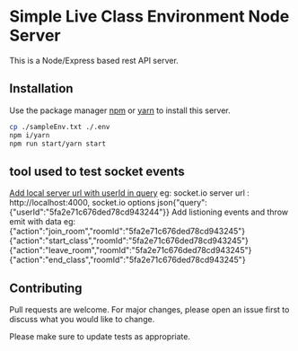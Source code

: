 # Simple Live Class Environment Node Server

This is a Node/Express based rest API server.

## Installation

Use the package manager [npm](https://www.npmjs.com/) or [yarn](https://classic.yarnpkg.com/en/docs/install/#mac-stable) to install this server.

```bash
cp ./sampleEnv.txt ./.env
npm i/yarn
npm run start/yarn start
```

## tool used to test socket events

[Add local server url with userId in query](https://amritb.github.io/socketio-client-tool)
eg: socket.io server url : http://localhost:4000, socket.io options json{"query":{"userId":"5fa2e71c676ded78cd943244"}}
Add listioning events and throw emit with data eg:
{"action":"join_room","roomId":"5fa2e71c676ded78cd943245"}
{"action":"start_class","roomId":"5fa2e71c676ded78cd943245"}
{"action":"leave_room","roomId":"5fa2e71c676ded78cd943245"}
{"action":"end_class","roomId":"5fa2e71c676ded78cd943245"}

## Contributing

Pull requests are welcome. For major changes, please open an issue first to discuss what you would like to change.

Please make sure to update tests as appropriate.
